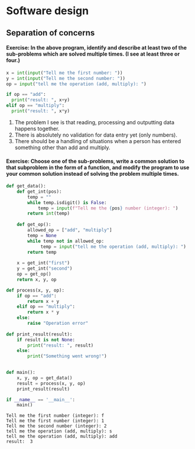 # Software design

## Separation of concerns

#### Exercise: In the above program, identify and describe at least two of the sub-problems which are solved multiple times. (I see at least three or four.)

```python 
x = int(input("Tell me the first number: "))
y = int(input("Tell me the second number: "))
op = input("tell me the operation (add, multiply): ")

if op == "add":
  print("result: ", x+y)
elif op == "multiply":
  print("result: ", x*y)
```

1. The problem I see is that reading, processing and outputting data happens together. 
2. There is absolutely no validation for data entry yet (only numbers).
3. There should be a handling of situations when a person has entered something other than add and multiply.

#### Exercise: Choose one of the sub-problems, write a common solution to that subproblem in the form of a function, and modify the program to use your common solution instead of solving the problem multiple times.

```python
def get_data():
    def get_int(pos):
        temp = ""
        while temp.isdigit() is False:
            temp = input(f"Tell me the {pos} number (integer): ")        
        return int(temp)
    
    def get_op():
        allowed_op = ["add", "multiply"]
        temp = None
        while temp not in allowed_op:
             temp = input("tell me the operation (add, multiply): ")
        return temp        
    
    x = get_int("first")
    y = get_int("second")
    op = get_op()
    return x, y, op

def process(x, y, op):
    if op == "add":
        return x + y
    elif op == "multiply":
        return x * y
    else:
        raise "Operation error"
        
def print_result(result):
    if result is not None:
        print("result: ", result)
    else:
        print("Something went wrong!")
        

def main():
    x, y, op = get_data()
    result = process(x, y, op)
    print_result(result)

if __name__ == '__main__':
    main()
```

```
Tell me the first number (integer): f
Tell me the first number (integer): 1
Tell me the second number (integer): 2
tell me the operation (add, multiply): s
tell me the operation (add, multiply): add
result:  3
```
